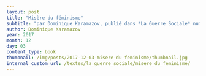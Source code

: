 ```yaml
---
layout: post
title: "Misère du féminisme"
subtitle: "par Dominique Karamazov, publié dans *La Guerre Sociale* numéro 2* en 1978"
author: Dominique Karamazov
year: 2017
month: 12
day: 03
content_type: book
thumbnail: /img/posts/2017-12-03-misere-du-feminisme/thumbnail.jpg
internal_custom_url: /textes/la_guerre_sociale/misere_du_feminisme/
---
```

